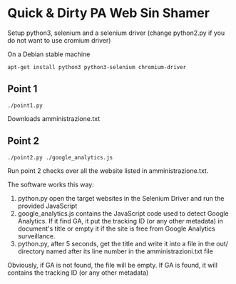 # Quick & Dirty PA Web Sin Shamer

Setup python3, selenium and a selenium driver (change python2.py
if you do not want to use cromium driver)

On a Debian stable machine
```
apt-get install python3 python3-selenium chromium-driver
```

## Point 1

```
./point1.py
```
Downloads amministrazione.txt

## Point 2

```
./point2.py ./google_analytics.js
```
Run point 2 checks over all the website listed in amministrazione.txt.

The software works this way:

1. python.py open the target websites in the Selenium Driver
   and run the provided JavaScript
2. google_analytics.js contains the JavaScript code used to detect
   Google Analytics. If it find GA, it put the tracking ID (or any 
   other metadata) in document's title or empty it if the site is
   free from Google Analytics surveillance.
3. python.py, after 5 seconds, get the title and write it into a file
   in the out/ directory named after its line number in the
   amministrazioni.txt file 

Obviously, if GA is not found, the file will be empty.
If GA is found, it will contains the tracking ID (or any other metadata)

